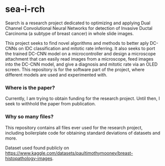 # sea-i-rch

Search is a research project dedicated to optimizing and applying Dual Channel Convolutional Neural Networks for detection of Invasive Ductal Carcinoma (a subtype of breast cancer) in whole slide images.

This project seeks to find novel algorithms and methods to better aply DC-CNNs on IDC classification and mitotic rate inferring. It also seeks to port the trained DC-CNN model on a microcontroller and design a microscope attachment that can easily read images from a microscope, feed images into the DC-CNN model, and give a diagnosis and mitotic rate via an OLED screen. This repository is for the software part of the project, where different models are used and experimented with.

### Where is the paper?

Currently, I am trying to obtain funding for the research project. Until then, I seek to withhold the paper from publication.

### Why so many files?

This repository contains all files ever used for the research project, including boilerplate code for obtaining standard deviations of datasets and more. 

Dataset used found publicly on https://www.kaggle.com/datasets/paultimothymooney/breast-histopathology-images.
